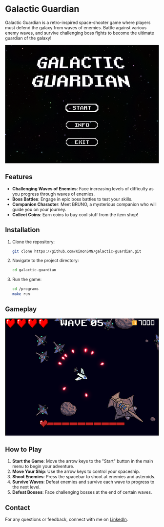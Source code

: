 # Galactic Guardian

Galactic Guardian is a retro-inspired space-shooter game where players must defend the galaxy from waves of enemies. Battle against various enemy waves, and survive challenging boss fights to become the ultimate guardian of the galaxy!

![Main Menu](/programs/assets/screenshots/main_menu.png)

## Features

- **Challenging Waves of Enemies**: Face increasing levels of difficulty as you progress through waves of enemies.
- **Boss Battles**: Engage in epic boss battles to test your skills.
- **Companion Character**: Meet BRUNO, a mysterious companion who will guide you on your journey.
- **Collect Coins**: Earn coins to buy cool stuff from the item shop!

## Installation

1. Clone the repository:
   ```sh
   git clone https://github.com/KimonSMN/galactic-guardian.git
   ```
2. Navigate to the project directory:
   ```sh
   cd galactic-guardian
   ```
3. Run the game:

   ```sh
   cd /programs
   make run
   ```

## Gameplay

![Main Menu](/programs/assets/screenshots/fight_1.png)

## How to Play

1. **Start the Game**: Move the arrow keys to the "Start" button in the main menu to begin your adventure.
2. **Move Your Ship**: Use the arrow keys to control your spaceship.
3. **Shoot Enemies**: Press the spacebar to shoot at enemies and asteroids.
4. **Survive Waves**: Defeat enemies and survive each wave to progress to the next level.
5. **Defeat Bosses**: Face challenging bosses at the end of certain waves.

## Contact

For any questions or feedback, connect with me on [LinkedIn](https://www.linkedin.com/in/kimon-smirlianos/).

